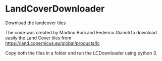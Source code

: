 # LandCoverDownloader
Download the landcover tiles

The code was created by Martino Boni and Federico Gianoli to download easily the Land Cover tiles from https://land.copernicus.eu/global/products/lc


Copy both the files in a folder and run the LCDownloader using python 3.

